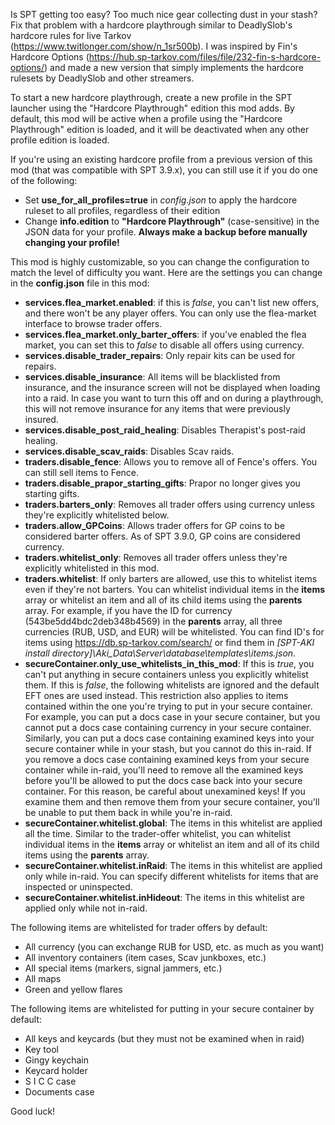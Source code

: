 Is SPT getting too easy? Too much nice gear collecting dust in your stash? Fix that problem with a hardcore playthrough similar to DeadlySlob's hardcore rules for live Tarkov (https://www.twitlonger.com/show/n_1sr500b). I was inspired by Fin's Hardcore Options (https://hub.sp-tarkov.com/files/file/232-fin-s-hardcore-options/) and made a new version that simply implements the hardcore rulesets by DeadlySlob and other streamers. 

To start a new hardcore playthrough, create a new profile in the SPT launcher using the "Hardcore Playthrough" edition this mod adds. By default, this mod will be active when a profile using the "Hardcore Playthrough" edition is loaded, and it will be deactivated when any other profile edition is loaded. 

If you're using an existing hardcore profile from a previous version of this mod (that was compatible with SPT 3.9.x), you can still use it if you do one of the following:
* Set **use_for_all_profiles=true** in _config.json_ to apply the hardcore ruleset to all profiles, regardless of their edition
* Change **info.edition** to **"Hardcore Playthrough"** (case-sensitive) in the JSON data for your profile. **Always make a backup before manually changing your profile!**

This mod is highly customizable, so you can change the configuration to match the level of difficulty you want. Here are the settings you can change in the **config.json** file in this mod:
* **services.flea_market.enabled**: if this is *false*, you can't list new offers, and there won't be any player offers. You can only use the flea-market interface to browse trader offers.
* **services.flea_market.only_barter_offers**: if you've enabled the flea market, you can set this to *false* to disable all offers using currency.
* **services.disable_trader_repairs**: Only repair kits can be used for repairs. 
* **services.disable_insurance**: All items will be blacklisted from insurance, and the insurance screen will not be displayed when loading into a raid. In case you want to turn this off and on during a playthrough, this will not remove insurance for any items that were previously insured. 
* **services.disable_post_raid_healing**: Disables Therapist's post-raid healing.
* **services.disable_scav_raids**: Disables Scav raids.
* **traders.disable_fence**: Allows you to remove all of Fence's offers. You can still sell items to Fence. 
* **traders.disable_prapor_starting_gifts**: Prapor no longer gives you starting gifts. 
* **traders.barters_only**: Removes all trader offers using currency unless they're explicitly whitelisted below.
* **traders.allow_GPCoins**: Allows trader offers for GP coins to be considered barter offers. As of SPT 3.9.0, GP coins are considered currency. 
* **traders.whitelist_only**: Removes all trader offers unless they're explicitly whitelisted in this mod.
* **traders.whitelist**: If only barters are allowed, use this to whitelist items even if they're not barters. You can whitelist individual items in the **items** array or whitelist an item and all of its child items using the **parents** array. For example, if you have the ID for currency (543be5dd4bdc2deb348b4569) in the **parents** array, all three currencies (RUB, USD, and EUR) will be whitelisted. You can find ID's for items using https://db.sp-tarkov.com/search/ or find them in *[SPT-AKI install directory]\Aki_Data\Server\database\templates\items.json*.
* **secureContainer.only_use_whitelists_in_this_mod**: If this is *true*, you can't put anything in secure containers unless you explicitly whitelist them. If this is *false*, the following whitelists are ignored and the default EFT ones are used instead. This restriction also applies to items contained within the one you're trying to put in your secure container. For example, you can put a docs case in your secure container, but you cannot put a docs case containing currency in your secure container. Similarly, you can put a docs case containing examined keys into your secure container while in your stash, but you cannot do this in-raid. If you remove a docs case containing examined keys from your secure container while in-raid, you'll need to remove all the examined keys before you'll be allowed to put the docs case back into your secure container. For this reason, be careful about unexamined keys! If you examine them and then remove them from your secure container, you'll be unable to put them back in while you're in-raid. 
* **secureContainer.whitelist.global**: The items in this whitelist are applied all the time. Similar to the trader-offer whitelist, you can whitelist individual items in the **items** array or whitelist an item and all of its child items using the **parents** array.
* **secureContainer.whitelist.inRaid**: The items in this whitelist are applied only while in-raid. You can specify different whitelists for items that are inspected or uninspected.
* **secureContainer.whitelist.inHideout**: The items in this whitelist are applied only while not in-raid.

The following items are whitelisted for trader offers by default:
* All currency (you can exchange RUB for USD, etc. as much as you want)
* All inventory containers (item cases, Scav junkboxes, etc.)
* All special items (markers, signal jammers, etc.)
* All maps
* Green and yellow flares

The following items are whitelisted for putting in your secure container by default:
* All keys and keycards (but they must not be examined when in raid)
* Key tool
* Gingy keychain
* Keycard holder
* S I C C case
* Documents case

Good luck!